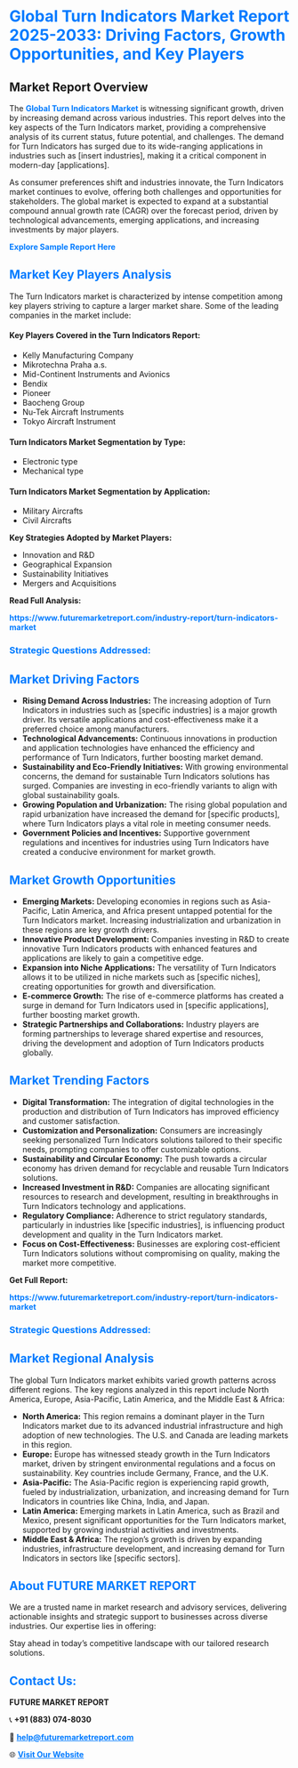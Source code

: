<h1 style="color: #007BFF;">Global Turn Indicators Market Report 2025-2033: Driving Factors, Growth Opportunities, and Key Players</h1>

<section id="overview">
<h2>Market Report Overview</h2>
<p>The <a href="https://www.futuremarketreport.com/industry-report/turn-indicators-market" style="color: #007BFF; text-decoration: none;"><strong>Global Turn Indicators Market</strong></a> is witnessing significant growth, driven by increasing demand across various industries. This report delves into the key aspects of the Turn Indicators market, providing a comprehensive analysis of its current status, future potential, and challenges. The demand for Turn Indicators has surged due to its wide-ranging applications in industries such as [insert industries], making it a critical component in modern-day [applications].</p>
<p>As consumer preferences shift and industries innovate, the Turn Indicators market continues to evolve, offering both challenges and opportunities for stakeholders. The global market is expected to expand at a substantial compound annual growth rate (CAGR) over the forecast period, driven by technological advancements, emerging applications, and increasing investments by major players.</p>
</section>

<section id="overview">
<p><a href="https://www.futuremarketreport.com/request-sample/reportId=109693" style="color: #007BFF; text-decoration: none;"><strong>Explore Sample Report Here</strong></a></p>
</section>

<section id="key-players">
<h2 style="color: #007BFF;">Market Key Players Analysis</h2>
<p>The Turn Indicators market is characterized by intense competition among key players striving to capture a larger market share. Some of the leading companies in the market include:</p>
<h4>Key Players Covered in the Turn Indicators Report:</h4>
<ul><li>Kelly Manufacturing Company</li><li>Mikrotechna Praha a.s.</li><li>Mid-Continent Instruments and Avionics</li><li>Bendix</li><li>Pioneer</li><li>Baocheng Group</li><li>Nu-Tek Aircraft Instruments</li><li>Tokyo Aircraft Instrument</li></ul>
<h4>Turn Indicators Market Segmentation by Type:</h4>
<ul><li>Electronic type</li><li>Mechanical type</li></ul>

<h4>Turn Indicators Market Segmentation by Application:</h4>
<ul><li>Military Aircrafts</li><li>Civil Aircrafts</li></ul>
<p><strong>Key Strategies Adopted by Market Players:</strong></p>
<ul>
<li>Innovation and R&D</li>
<li>Geographical Expansion</li>
<li>Sustainability Initiatives</li>
<li>Mergers and Acquisitions</li>
</ul>
</section>

<section>
<p><strong>Read Full Analysis: </strong></p><a href="https://www.futuremarketreport.com/industry-report/turn-indicators-market" style="color: #007BFF; text-decoration: none;"><strong>https://www.futuremarketreport.com/industry-report/turn-indicators-market</strong></a>
<h3 style="color: #007BFF;">Strategic Questions Addressed:</h3>
</section>

<section id="driving-factors">
<h2 style="color: #007BFF;">Market Driving Factors</h2>
<ul>
<li><strong>Rising Demand Across Industries:</strong> The increasing adoption of Turn Indicators in industries such as [specific industries] is a major growth driver. Its versatile applications and cost-effectiveness make it a preferred choice among manufacturers.</li>
<li><strong>Technological Advancements:</strong> Continuous innovations in production and application technologies have enhanced the efficiency and performance of Turn Indicators, further boosting market demand.</li>
<li><strong>Sustainability and Eco-Friendly Initiatives:</strong> With growing environmental concerns, the demand for sustainable Turn Indicators solutions has surged. Companies are investing in eco-friendly variants to align with global sustainability goals.</li>
<li><strong>Growing Population and Urbanization:</strong> The rising global population and rapid urbanization have increased the demand for [specific products], where Turn Indicators plays a vital role in meeting consumer needs.</li>
<li><strong>Government Policies and Incentives:</strong> Supportive government regulations and incentives for industries using Turn Indicators have created a conducive environment for market growth.</li>
</ul>
</section>

<section id="growth-opportunities">
<h2 style="color: #007BFF;">Market Growth Opportunities</h2>
<ul>
<li><strong>Emerging Markets:</strong> Developing economies in regions such as Asia-Pacific, Latin America, and Africa present untapped potential for the Turn Indicators market. Increasing industrialization and urbanization in these regions are key growth drivers.</li>
<li><strong>Innovative Product Development:</strong> Companies investing in R&D to create innovative Turn Indicators products with enhanced features and applications are likely to gain a competitive edge.</li>
<li><strong>Expansion into Niche Applications:</strong> The versatility of Turn Indicators allows it to be utilized in niche markets such as [specific niches], creating opportunities for growth and diversification.</li>
<li><strong>E-commerce Growth:</strong> The rise of e-commerce platforms has created a surge in demand for Turn Indicators used in [specific applications], further boosting market growth.</li>
<li><strong>Strategic Partnerships and Collaborations:</strong> Industry players are forming partnerships to leverage shared expertise and resources, driving the development and adoption of Turn Indicators products globally.</li>
</ul>
</section>

<section id="trending-factors">
<h2 style="color: #007BFF;">Market Trending Factors</h2>
<ul>
<li><strong>Digital Transformation:</strong> The integration of digital technologies in the production and distribution of Turn Indicators has improved efficiency and customer satisfaction.</li>
<li><strong>Customization and Personalization:</strong> Consumers are increasingly seeking personalized Turn Indicators solutions tailored to their specific needs, prompting companies to offer customizable options.</li>
<li><strong>Sustainability and Circular Economy:</strong> The push towards a circular economy has driven demand for recyclable and reusable Turn Indicators solutions.</li>
<li><strong>Increased Investment in R&D:</strong> Companies are allocating significant resources to research and development, resulting in breakthroughs in Turn Indicators technology and applications.</li>
<li><strong>Regulatory Compliance:</strong> Adherence to strict regulatory standards, particularly in industries like [specific industries], is influencing product development and quality in the Turn Indicators market.</li>
<li><strong>Focus on Cost-Effectiveness:</strong> Businesses are exploring cost-efficient Turn Indicators solutions without compromising on quality, making the market more competitive.</li>
</ul>
</section>

<section>
<p><strong>Get Full Report: </strong></p><a href="https://www.futuremarketreport.com/industry-report/turn-indicators-market" style="color: #007BFF; text-decoration: none;"><strong>https://www.futuremarketreport.com/industry-report/turn-indicators-market</strong></a>
<h3 style="color: #007BFF;">Strategic Questions Addressed:</h3>
</section>


<section id="regional-analysis">
<h2 style="color: #007BFF;">Market Regional Analysis</h2>
<p>The global Turn Indicators market exhibits varied growth patterns across different regions. The key regions analyzed in this report include North America, Europe, Asia-Pacific, Latin America, and the Middle East & Africa:</p>
<ul>
<li><strong>North America:</strong> This region remains a dominant player in the Turn Indicators market due to its advanced industrial infrastructure and high adoption of new technologies. The U.S. and Canada are leading markets in this region.</li>
<li><strong>Europe:</strong> Europe has witnessed steady growth in the Turn Indicators market, driven by stringent environmental regulations and a focus on sustainability. Key countries include Germany, France, and the U.K.</li>
<li><strong>Asia-Pacific:</strong> The Asia-Pacific region is experiencing rapid growth, fueled by industrialization, urbanization, and increasing demand for Turn Indicators in countries like China, India, and Japan.</li>
<li><strong>Latin America:</strong> Emerging markets in Latin America, such as Brazil and Mexico, present significant opportunities for the Turn Indicators market, supported by growing industrial activities and investments.</li>
<li><strong>Middle East & Africa:</strong> The region’s growth is driven by expanding industries, infrastructure development, and increasing demand for Turn Indicators in sectors like [specific sectors].</li>
</ul>
</section>

<footer>
<h2 style="color: #007BFF;">About FUTURE MARKET REPORT</h2>
<p>We are a trusted name in market research and advisory services, delivering actionable insights and strategic support to businesses across diverse industries. Our expertise lies in offering:</p>

<p>Stay ahead in today’s competitive landscape with our tailored research solutions.</p>

<h2 style="color: #007BFF;">Contact Us:</h2>
<p><strong>FUTURE MARKET REPORT</strong></p>
<p>📞 <strong>+91 (883) 074-8030</strong></p>
<p>📧 <strong><a href="mailto:help@futuremarketreport.com" style="color: #007BFF;">help@futuremarketreport.com</a></strong></p>
<p>🌐 <strong><a href="https://www.futuremarketreport.com/" style="color: #007BFF;">Visit Our Website</a></strong></p>
</footer>